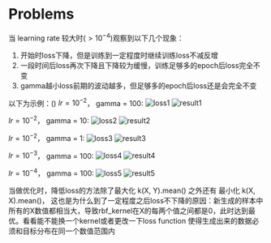 # Problems

当 learning rate 较大时($> 10^{-4}$)观察到以下几个现象：

1. 开始时loss下降，但是训练到一定程度时继续训练loss不减反增
2. 一段时间后loss再次下降且下降较为缓慢，训练足够多的epoch后loss完全不变
3. gamma越小loss前期的波动越多，但足够多的epoch后loss还是会完全不变

以下为示例：()
$lr = 10^{-2}$， gamma = 100:
![loss1](/home/wangzixiao/learning/NICD/results/loss1.png)
![result1](/home/wangzixiao/learning/NICD/results/result1.png)

$lr = 10^{-2}$， gamma = 10:
![loss2](/home/wangzixiao/learning/NICD/results/loss2.png)
![result2](/home/wangzixiao/learning/NICD/results/result2.png)

$lr = 10^{-2}$， gamma = 1:
![loss3](/home/wangzixiao/learning/NICD/results/loss3.png)
![result3](/home/wangzixiao/learning/NICD/results/result3.png)

$lr = 10^{-3}$， gamma = 100:
![loss4](/home/wangzixiao/learning/NICD/results/loss4.png)
![result4](/home/wangzixiao/learning/NICD/results/result4.png)

$lr = 10^{-4}$， gamma = 100:
![loss5](/home/wangzixiao/learning/NICD/results/loss5.png)
![result5](/home/wangzixiao/learning/NICD/results/result5.png)

当做优化时，降低loss的方法除了最大化 k(X, Y).mean() 之外还有 最小化 k(X, X).mean()， 这也是为什么到了一定程度之后loss不下降的原因：新生成的样本中所有的X数值都相当大，导致rbf_kernel在X的每两个值之间都是0，此时达到最优。看看能不能换一个kernel或者更改一下loss function 使得生成出来的数据必须和目标分布在同一个数值范围内
